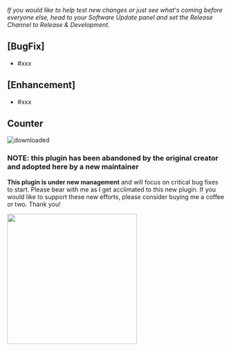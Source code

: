 *If you would like to help test new changes or just see what's coming before everyone else, head to your Software Update panel and set the Release Channel to Release & Development.*

## [BugFix]
- #xxx

## [Enhancement]
- #xxx

## Counter
![downloaded](https://img.shields.io/github/downloads/dojohnso/OctoPrint-SpooManager/xxx/total)

### NOTE: this plugin has been abandoned by the original creator and adopted here by a new maintainer

**This plugin is under new management** and will focus on critical bug fixes to start. Please bear with me as I get acclimated to this new plugin. If you would like to support these new efforts, please consider buying me a coffee or two. Thank you!

<a href="https://www.buymeacoffee.com/djohnson.tech" target="_blank"><img src="https://djohnson.tech/images/white-button.png" width=300 /></a>
